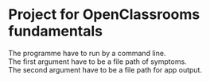 <H1>Project for OpenClassrooms fundamentals</H1>

The programme have to run by a command line.<br>
The first argument have to be a file path of symptoms.<br>
The second argument have to be a file path for app output.